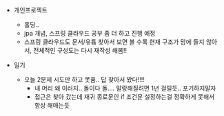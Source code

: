 
* 개인프로젝트
    - 홀딩..
    - jpa 개념, 스프링 클라우드 공부 좀 더 하고 진행 예정
    - 스프링 클라우드도 문서/유튭 찾아서 보면 볼 수록 현재 구조가 맘에 들지 않아서, 전체적인 구성도는 다시 재작성 해봄!!
    

* 일기
    - 오늘 2문제 시도만 하고 못품.. 답 찾아서 봤다!!!!
        - 내 머리 왜 이러지.. 돌이다 돌.... 말랑해질려면 1년 걸릴듯.. 포기하지말자
        - 접근은 찾아 갔는데 재귀 종료문인 if 조건문 설정하는걸 정확하게 못해서 항상 해매는듯
    

